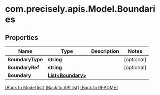 
# com.precisely.apis.Model.Boundaries

## Properties

Name | Type | Description | Notes
------------ | ------------- | ------------- | -------------
**BoundaryType** | **string** |  | [optional] 
**BoundaryRef** | **string** |  | [optional] 
**Boundary** | [**List&lt;Boundary&gt;**](Boundary.md) |  | 

[[Back to Model list]](../README.md#documentation-for-models)
[[Back to API list]](../README.md#documentation-for-api-endpoints)
[[Back to README]](../README.md)

